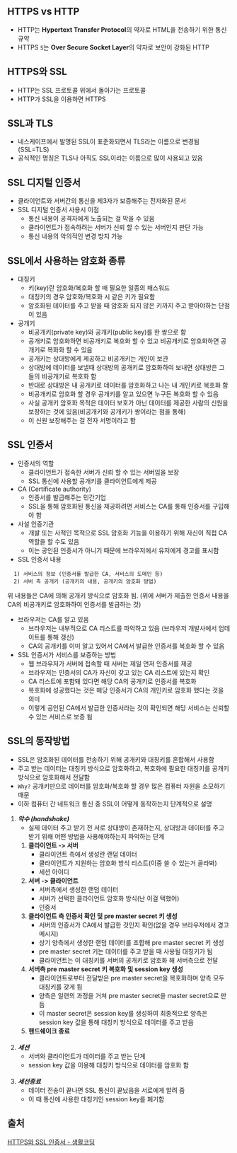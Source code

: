 ## HTTPS vs HTTP ##
- HTTP는 **Hypertext Transfer Protocol**의 약자로 HTML을 전송하기 위한 통신 규약		
- HTTPS ```S```는 **Over Secure Socket Layer**의 약자로 보안이 강화된 HTTP		
## HTTPS와 SSL ##
- HTTP는 SSL 프로토콜 위에서 돌아가는 프로토콜		
- HTTP가 SSL을 이용하면 HTTPS		
## SSL과 TLS	##
- 네스케이프에서 발명된 SSL이 표준화되면서 TLS라는 이름으로 변경됨(SSL=TLS)		
- 공식적인 명칭은 TLS나 아직도 SSL이라는 이름으로 많이 사용되고 있음		
## SSL 디지털 인증서 ##
- 클라이언트와 서버간의 통신을 제3자가 보증해주는 전자화된 문서		
- SSL 디지털 인증서 사용시 이점		
  * 통신 내용이 공격자에게 노출되는 걸 막을 수 있음	
  * 클라이언트가 접속하려는 서버가 신뢰 할 수 있는 서버인지 판단 가능	
  * 통신 내용의 악의적인 변경 방지 가능	
## SSL에서 사용하는 암호화 종류 ##
- 대칭키		
  * 키(key)란 암호화/복호화 할 때 필요한 일종의 패스워드	
  * 대칭키의 경우 암호화/복호화 시 같은 키가 필요함	
  * 암호화된 데이터를 주고 받을 때 암호화 되지 않은 키까지 주고 받아야하는 단점이 있음	
- 공개키		
  * 비공개키(private key)와 공개키(public key)를 한 쌍으로 함	
  * 공개키로 암호화하면 비공개키로 복호화 할 수 있고 비공개키로 암호화하면 공개키로 복화화 할 수 있음	
  * 공개키는 상대방에게 제공하고 비공개키는 개인이 보관	
  * 상대방에 데이터를 보낼때 상대방의 공개키로 암호화하여 보내면 상대방은 그들의 비공개키로 복호화 함	
  * 반대로 상대방은 내 공개키로 데이터를 암호화하고 나는 내 개인키로 복호화 함	
  * 비공개키로 암호화 할 경우 공개키를 알고 있으면 누구든 복호화 할 수 있음	
  * 사실 공개키 암호화 목적은 데이터 보호가 아닌 데이터를 제공한 사람의 신원을 보장하는 것에 있음(비공개키와 공개키가 쌍이라는 점을 통해)	
  * 이 신원 보장해주는 걸 전자 서명이라고 함	
## SSL 인증서 ##
- 인증서의 역할		
  * 클라이언트가 접속한 서버가 신뢰 할 수 있는 서버임을 보장	
  * SSL 통신에 사용할 공개키를 클라이언트에게 제공	
- CA (Certificate authority)		
  * 인증서를 발급해주는 민간기업	
  * SSL을 통해 암호화된 통신을 제공하려면 서비스는 CA를 통해 인증서를 구입해야 함	
- 사설 인증기관		
  * 개발 또는 사적인 목적으로 SSL 암호화 기능을 이용하기 위해 자신이 직접 CA 역할을 할 수도 있음	
  * 이는 공인된 인증서가 아니기 때문에 브라우저에서 유저에게 경고를 표시함	
- SSL 인증서 내용
```
  1) 서비스의 정보 (인증서를 발급한 CA, 서비스의 도메인 등)	
  2) 서버 측 공개키 (공개키의 내용, 공개키의 암호화 방법)
```
위 내용들은 CA에 의해 공개키 방식으로 암호화 됨. (위에 서버가 제출한 인증서 내용을 CA의 비공개키로 암호화하여 인증서를 발급하는 것)	
- 브라우저는 CA를 알고 있음		
	* 브라우저는 내부적으로 CA 리스트를 파악하고 있음 (브라우저 개발사에서 업데이트를 통해 갱신)	
	* CA의 공개키를 이미 알고 있어서 CA에서 발급한 인증서를 복호화 할 수 있음	
- SSL 인증서가 서비스를 보증하는 방법		
  * 웹 브라우저가 서버에 접속할 때 서버는 제일 먼저 인증서를 제공	
  * 브라우저는 인증서의 CA가 자신이 갖고 있는 CA 리스트에 있는지 확인	
  * CA 리스트에 포함돼 있다면 해당 CA의 공개키로 인증서를 복호화	
  * 복호화에 성공했다는 것은 해당 인증서가 CA의 개인키로 암호화 했다는 것을 의미	
  * 이렇게 공인된 CA에서 발급한 인증서라는 것이 확인되면 해당 서비스는 신뢰할 수 있는 서비스로 보증 됨	
## SSL의 동작방법 ##
- SSL은 암호화된 데이터를 전송하기 위해 공개키와 대칭키를 혼합해서 사용함
- 주고 받는 데이터는 대칭키 방식으로 암호화하고, 복호화에 필요한 대칭키를 공개키 방식으로 암호화해서 전달함		
- ```Why?``` 공개키만으로 데이터를 암호화/복호화 할 경우 많은 컴퓨터 자원을 소모하기 때문		
- 이하 컴퓨터 간 네트워크 통신 중 SSL이 어떻게 동작하는지 단계적으로 설명
1. ***악수 (handshake)***
   - 실제 데이터 주고 받기 전 서로 상대방이 존재하는지,  상대방과 데이터를 주고 받기 위해 어떤 방법을 사용해야하는지 파악하는 단계
   1. **클라이언트 -> 서버**
      - 클라이언트 측에서 생성란 랜덤 데이터
      - 클라이언트가 지원하는 암호화 방식 리스트(이중 쓸 수 있는거 골라봐)
      - 세션 아이디
   2. **서버 -> 클라이언트**
	  - 서버측에서 생성한 랜덤 데이터
      - 서버가 선택한 클라이언트 암호화 방식(난 이걸 택했어)
	  - 인증서
   3. **클라이언트 측 인증서 확인 및 pre master secret 키 생성**
		- 서버의 인증서가 CA에서 발급한 것인지 확인(없을 경우 브라우저에서 경고 메시지)
		- 상기 양측에서 생성한 랜덤 데이터를 조합해 pre master secret 키 생성
		- pre master secret 키는 데이터를 주고 받을 때 사용될 대칭키가 됨
		- 클라이언트는 이 대칭키를 서버의 공개키로 암호화 해 서버측으로 전달
   4. **서버측 pre master secret 키 복호화 및 session key 생성**
      - 클라이언트로부터 전달받은 pre master secret을 복호화하며 양측 모두 대칭키를 갖게 됨
      - 양측은 일련의 과정을 거쳐 pre master secret을 master secret으로 만듬
      - 이 master secret은 session key를 생성하여 최종적으로 양측은 session key 값을 통해 대칭키 방식으로 데이터를 주고 받음
   5. **핸드쉐이크 종료**<br/><br/>
2. ***세션***
   - 서버와 클라이언트가 데이터를 주고 받는 단계	
   - session key 값을 이용해 대칭키 방식으로 데이터를 암호화 함<br/><br/>
3. ***세선종료***
   - 데이터 전송이 끝나면 SSL 통신이 끝났음을 서로에게 알려 줌	
   - 이 때 통신에 사용한 대칭키인 session key를 폐기함	

## 출처 ##
[HTTPS와 SSL 인증서 - 생활코딩](https://opentutorials.org/course/228/4894)
